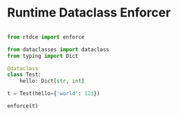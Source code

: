 # Runtime Dataclass Enforcer 

```python

from rtdce import enforce 

from dataclasses import dataclass
from typing import Dict

@dataclass
class Test:
    hello: Dict[str, int]

t = Test(hello={'world': 123})

enforce(t)

```